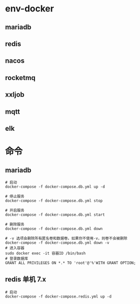 # env-docker
## mariadb
## redis
## nacos
## rocketmq
## xxljob
## mqtt
## elk

# 命令
## mariadb
```shell
# 启动
docker-compose -f docker-compose.db.yml up -d

# 停止服务
docker-compose -f docker-compose.db.yml stop

# 开启服务
docker-compose -f docker-compose.db.yml start

# 删除服务
docker-compose -f docker-compose.db.yml down

# -v 选项会删除所有匿名卷和数据卷。如果你不使用-v，则卷不会被删除
docker-compose -f docker-compose.db.yml down -v 
# 进入容器
sudo docker exec -it 容器ID /bin/bash
# 登录数据库
GRANT ALL PRIVILEGES ON *.* TO 'root'@'%'WITH GRANT OPTION;
```

## redis 单机 7.x
```shell
# 启动
docker-compose -f docker-compose.redis.yml up -d
```


